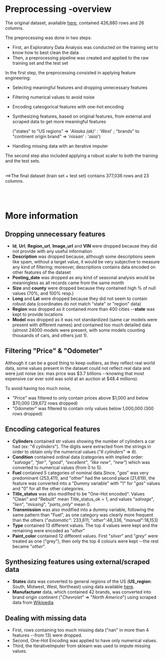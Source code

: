 # Preprocessing -overview
The original dataset, available [here](https://www.kaggle.com/austinreese/craigslist-carstrucks-data), contained 426,880 rows and 26 columns. 

The preprocessing was done in two steps:
* First, an Exploratory Data Analysis was conducted on the training set to know how to best clean the data
* Then, a preprocessing pipeline was created and applied to the raw training set and the test set 

In the first step, the preprocessing consisted in applying feature engineering:
*  Selecting meaningful features and dropping unnecessary features
*  Filtering numerical values to avoid noise
*  Encoding cateogorical features with one-hot encoding
*  Synthesizing features, based on original features, from external and scraped data to get more meaningful features 

	("states" to "US regions" => '*Alaska (ak)*' : '*West*' ; "brands" to "continent origin brand" => '*nissan*' : '*asia*')
*  Handling missing data with an iterative imputer

The second step also included applying a robust scaler to both the training and the test sets.


<br> ==>The final dataset (train set + test set) contains 377,036 rows and 23 columns.

<br><br>
# More information

## Dropping unnecessary features
* **Id**, **Url**, **Region_url**, **Image_url** and **VIN** were dropped because they did not provide with any useful information
* **Description** was dropped because, although some descriptions seem like spam, without a target value, it would be very subjective to measure any kind of filtering; moreover, descriptions contains data encoded on other features of the dataset
* **Posting_date** was dropped as any kind of seasonal analysis would be meaningless as all records came from the same month
* **Size** and **county** were dropped because they contained high % of null values (70%, and 100% resp.)
* **Long** and **Lat** were dropped because they did not seem to contain robust data  (coordinates do not match "state" or "region" data)
* **Region** was dropped as it contained more than 400 cities --**state** was kept to provide locations
* **Model** was dropped as it was not standardized (same car models were present with different names) and contained too much detailed data (almost 24000 models were present, with some models counting thousands of cars, and others just 1).

## Filtering "Price" & "Odometer"
Although it can be a good thing to keep outliers, as they reflect real world data, some values present in the dataset could not reflect real data and were just noise (ex: max price was $3.7 billions --knowing that most expensive car ever sold was sold at an auction at $48.4 millions).

To avoid having too much noise, 
* "Price" was filtered to only contain prices above $1,000 and below $70,000 (39,672 rows dropped)
* "Odometer" was filtered to contain only values below 1,000,000 (300 rows dropped)

## Encoding categorical features
* **Cylinders** contained str values showing the number of cylinders a car had (ex: "*6 cylinders*"). The digits were extracted from the strings in order to obtain only the numerical values ("*6 cylinders*" => *6*).
* **Condition** contained ordinal data (categories with implied order: *"salvage"*, *"fair"*, *"good"*, *"excellent"*, *"like new"*, *"new"*) which was converted to numerical values (from 0 to 5).
* **Fuel** contained 5 categories of nominal data.Since, "*gas*" was very predominant (253,411), and "other" had the second place (21,619), the feature was converted into a "Dummy variable" with "1" for "*gas*" values and "0" for all the other categories.
* **Title_status** was also modified to be "One-Hot encoded". Values "Clean" and "Rebuilt" mean Title_status_ok = 1, and values "*salvage*", "*lien*", "*missing*", "*parts_only*" mean 0.
* **Transmission** was also modified into a dummy variable, following the same pattern than "Fuel", as one category was clearly more frequent than the others ("*automatic*": 233,611; "*other*":48,336, "*manual*":18,153)
* **Type** contained 13 different values. The top 4 values were kept and the remaining were encoded as "*other*"
* **Paint_color** contained 12 different values. First "*silver*" and "*grey*" were treated as one ("grey"), then only the top 4 colours were kept --the rest became "*other*".

## Synthesizing features using external/scraped data
* **States** data was converted to general regions of the US (**US_region**: South, Midwest, West, Northeast) using data available [here](https://github.com/cphalpert/census-regions).
* **Manufacturer** data, which contained 42 brands,  was converted into brand origin continent ("*Chevrolet*" => "*North America*") using scraped data from [Wikipedia](https://en.wikipedia.org/wiki/List_of_current_automobile_manufacturers_by_country)

## Dealing with missing data
* First, rows containing too much missing data ("nan" in more than 4 features --from 13) were dropped.
* Second, One-Hot Encoding was applied to have only numerical values.
* Third, the IterativeImputer from sklearn was used to impute missing values.